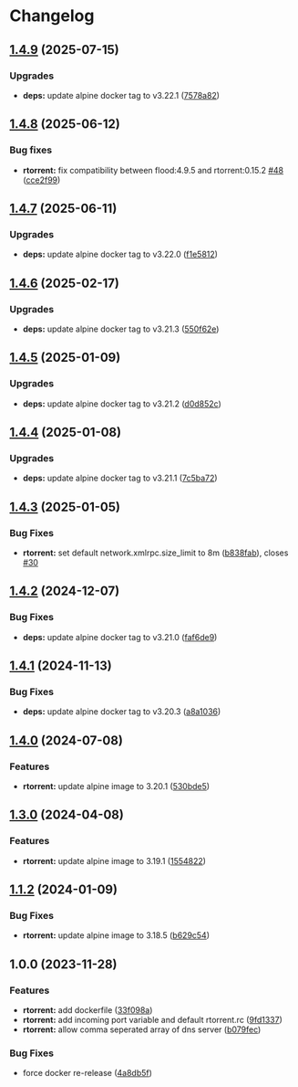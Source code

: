 # Changelog

## [1.4.9](https://github.com/lupusbytes/vpn-rtorrent-flood/compare/rtorrent@v1.4.8...rtorrent@v1.4.9) (2025-07-15)


### Upgrades

* **deps:** update alpine docker tag to v3.22.1 ([7578a82](https://github.com/lupusbytes/vpn-rtorrent-flood/commit/7578a82856de164dd771aba5bf11321e9da7512d))

## [1.4.8](https://github.com/lupusbytes/vpn-rtorrent-flood/compare/rtorrent@v1.4.7...rtorrent@v1.4.8) (2025-06-12)


### Bug fixes

* **rtorrent:** fix compatibility between flood:4.9.5 and rtorrent:0.15.2 [#48](https://github.com/lupusbytes/vpn-rtorrent-flood/issues/48) ([cce2f99](https://github.com/lupusbytes/vpn-rtorrent-flood/commit/cce2f99f830b12ddd3dd502b1243cfbd58406d40))

## [1.4.7](https://github.com/lupusbytes/vpn-rtorrent-flood/compare/rtorrent@v1.4.6...rtorrent@v1.4.7) (2025-06-11)


### Upgrades

* **deps:** update alpine docker tag to v3.22.0 ([f1e5812](https://github.com/lupusbytes/vpn-rtorrent-flood/commit/f1e5812b55adf3fb0855683cb29858d02cb4bbc1))

## [1.4.6](https://github.com/lupusbytes/vpn-rtorrent-flood/compare/rtorrent@v1.4.5...rtorrent@v1.4.6) (2025-02-17)


### Upgrades

* **deps:** update alpine docker tag to v3.21.3 ([550f62e](https://github.com/lupusbytes/vpn-rtorrent-flood/commit/550f62eb68ad0ee57aeba8ff56dcabfc186437ec))

## [1.4.5](https://github.com/lupusbytes/vpn-rtorrent-flood/compare/rtorrent@v1.4.4...rtorrent@v1.4.5) (2025-01-09)


### Upgrades

* **deps:** update alpine docker tag to v3.21.2 ([d0d852c](https://github.com/lupusbytes/vpn-rtorrent-flood/commit/d0d852c50b31526714cb4f3a2554e0d52d456541))

## [1.4.4](https://github.com/lupusbytes/vpn-rtorrent-flood/compare/rtorrent@v1.4.3...rtorrent@v1.4.4) (2025-01-08)


### Upgrades

* **deps:** update alpine docker tag to v3.21.1 ([7c5ba72](https://github.com/lupusbytes/vpn-rtorrent-flood/commit/7c5ba72592283d0abef42ebf2b462e09711b3733))

## [1.4.3](https://github.com/lupusbytes/vpn-rtorrent-flood/compare/rtorrent@v1.4.2...rtorrent@v1.4.3) (2025-01-05)


### Bug Fixes

* **rtorrent:** set default network.xmlrpc.size_limit to 8m ([b838fab](https://github.com/lupusbytes/vpn-rtorrent-flood/commit/b838fab4090be762c83aa0b975660a3af3f3ad37)), closes [#30](https://github.com/lupusbytes/vpn-rtorrent-flood/issues/30)

## [1.4.2](https://github.com/lupusbytes/vpn-rtorrent-flood/compare/rtorrent@v1.4.1...rtorrent@v1.4.2) (2024-12-07)


### Bug Fixes

* **deps:** update alpine docker tag to v3.21.0 ([faf6de9](https://github.com/lupusbytes/vpn-rtorrent-flood/commit/faf6de94ad563cdfb2f854bd446e783c2643ee2e))

## [1.4.1](https://github.com/lupusbytes/vpn-rtorrent-flood/compare/rtorrent-v1.4.0...rtorrent@v1.4.1) (2024-11-13)


### Bug Fixes

* **deps:** update alpine docker tag to v3.20.3 ([a8a1036](https://github.com/lupusbytes/vpn-rtorrent-flood/commit/a8a10367916e91fd60a5062286b7c7a1ccd5316f))

## [1.4.0](https://github.com/lupusbytes/vpn-rtorrent-flood/compare/v1.3.0...v1.4.0) (2024-07-08)


### Features

* **rtorrent:** update alpine image to 3.20.1 ([530bde5](https://github.com/lupusbytes/vpn-rtorrent-flood/commit/530bde5222ca6333205bfce57bf8c0dc7cd6e7f0))

## [1.3.0](https://github.com/lupusbytes/vpn-rtorrent-flood/compare/v1.2.0...v1.3.0) (2024-04-08)


### Features

* **rtorrent:** update alpine image to 3.19.1 ([1554822](https://github.com/lupusbytes/vpn-rtorrent-flood/commit/1554822b1c39fad2141271838ad35c755fb2c632))

## [1.1.2](https://github.com/lupusbytes/vpn-rtorrent-flood/compare/v1.1.1...v1.1.2) (2024-01-09)


### Bug Fixes

* **rtorrent:** update alpine image to 3.18.5 ([b629c54](https://github.com/lupusbytes/vpn-rtorrent-flood/commit/b629c54413cc82736132dc5a23879e7d0b1a90ce))

## 1.0.0 (2023-11-28)


### Features

* **rtorrent:** add dockerfile ([33f098a](https://github.com/lupusbytes/vpn-rtorrent-flood/commit/33f098a49d14bf4655e956ac4079643dfc5611b6))
* **rtorrent:** add incoming port variable and default rtorrent.rc ([9fd1337](https://github.com/lupusbytes/vpn-rtorrent-flood/commit/9fd133735c02f2dce0e7ac79a1d9d6b8ff7bd1b8))
* **rtorrent:** allow comma seperated array of dns server ([b079fec](https://github.com/lupusbytes/vpn-rtorrent-flood/commit/b079fecf69da784697f0b76ec99fa23dffa025e1))


### Bug Fixes

* force docker re-release ([4a8db5f](https://github.com/lupusbytes/vpn-rtorrent-flood/commit/4a8db5f7530d17deda5daed187c8bb3ffda51b1f))
